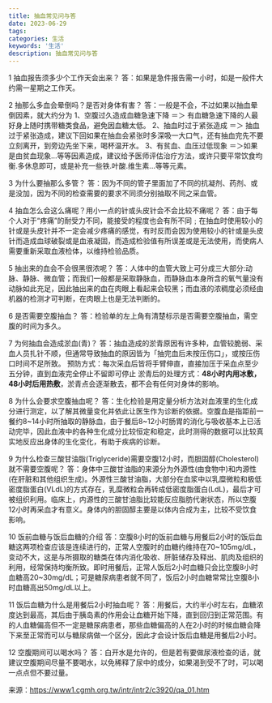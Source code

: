```yaml
---
title: 抽血常见问与答
date: 2023-06-29
tags:
categories: 生活
keywords: '生活'
description: 抽血常见问与答
---
```

1 抽血报告须多少个工作天会出来？
答：如果是急件报告需一小时，如是一般件大约需一星期之工作天。

2 抽那么多血会晕倒吗？是否对身体有害？
答：一般是不会，不过如果以抽血晕倒因素，就大约分为
1、空腹过久造成血糖急速下降
＝＞ 有血糖急速下降的人最好身上随时携带糖类食品，避免因血糖太低。
2、抽血时过于紧张造成
＝＞ 抽血过于紧张造成，建议下回如果在抽血会紧张时多深吸一大口气，还有抽血完先不要立刻离开，到旁边先坐下来，喝杯温开水。
3、有贫血、血压过低现象
＝＞如果是由贫血现象...等等因素造成，建议给予医师评估治疗方法，或许只要平常饮食均衡.多休息即可，或是补充一些铁.叶酸.维生素...等等元素。

3 为什么要抽那么多管？
答：因为不同的管子里面加了不同的抗凝剂、药剂、或是没加，因为不同的检查需要的要求不同须分别抽取不同之采血管。

4 抽血怎么会这么痛呢？用小一点的针或头皮针会不会比较不痛呢？
答：由于每个人对于“疼痛”的耐受力不同，能接受的程度也会有所不同﹔在抽血时使用较小的针或是头皮针并不一定会减少疼痛的感觉，有时反而会因为使用较小的针或是头皮针而造成血球破裂或是血液凝固，而造成检验值有所误差或是无法使用，而使病人需要重新采取血液检体，以维持检验品质。

5 抽出来的血会不会很黑很浓呢？
答：人体中的血管大致上可分成三大部分:动脉、静脉、微血管；而我们一般都是采取静脉血，而静脉血本身所含的氧气量没有动脉如此充足，因此抽出来的血在肉眼上看起来会较黑；而血液的浓稠度必须经由机器的检测才可判断，在肉眼上也是无法判断的。

6 是否需要空腹抽血？
答：检验单的左上角有清楚标示是否需要空腹抽血，需空腹的时间为多久。

7 为何抽血会造成淤血(青)？
答：抽血造成的淤青原因有许多种，血管较脆弱、采血人员扎针不顺，但通常导致抽血的原因皆为「抽完血后未按压伤口」，或按压伤口时间不足所致。
预防方式：每次采血后皆将手臂伸直，直接加压于采血点至少五分钟，直到血液完全停止不留即可停止
淤青后的处理方式：**48小时内用冰敷，48小时后用热敷**，淤青点会逐渐散去，都不会有任何对身体的影响。

8 为什么会要求空腹抽血呢？
答：生化检验是用定量分析方法对血液里的生化成分进行测定，以了解其微量变化并依此让医生作为诊断的依据。空腹血是指距前一餐约8~14小时所抽取的静脉血，由于餐后8~12小时肠胃的消化与吸收基本上已活动完毕，因此血液中的各种生化成分比较恒定和稳定，此时测得的数据可以比较真实地反应出身体的生化变化，有助于疾病的诊断。

9 为什么检查三酸甘油脂(Triglyceride)需要空腹12小时，而胆固醇(Cholesterol)就不需要空腹呢？
答：身体中三酸甘油脂的来源分为外源性(由食物中)和内源性(在肝脏和其他组织生成)。外源性三酸甘油脂，大部分在血浆中以乳糜微粒和极低密度脂蛋白(VLdL)的方式存在，乳糜微粒会再转成低密度脂蛋白(LdL)，最后才可被组织利用。临床上，内源性的三酸甘油脂比较能反应脂肪代谢状态，所以空腹12小时再采血才有意义。身体内的胆固醇主要是以体内合成为主，比较不受饮食影响。

10 饭前血糖与饭后血糖的介绍
答：空腹8小时的饭前血糖与用餐后2小时的饭后血糖这两项检查应该是连续进行的，正常人空腹时的血糖约维持在70~105mg/dL，变动不大，这是与所摄取的糖类在体内消化吸收、肝脏储存及释出、肌肉及组织的利用，经常保持均衡所致。即时用餐后，正常人饭后2小时血糖只会比空腹8小时血糖高20~30mg/dL；可是糖尿病患者就不同了，饭后2小时血糖常常比空腹8小时血糖高出50mg/dL以上。

11 饭后血糖为什么是用餐后2小时抽血呢？
答：用餐后，大约半小时左右，血糖浓度达到最高，其后由于胰岛素的作用会让血糖开始下降，直到回归到正常范围。有的人血糖偏高但不一定是糖尿病患者，那些血糖偏高的人在2小时的时候血糖会降下来至正常而可以与糖尿病做一个区分，因此才会设计饭后血糖是用餐后2小时。

12 空腹期间可以喝水吗？
答：白开水是允许的，但是若有要做尿液检查的话，就建议空腹期间尽量不要喝水，以免稀释了尿中的成分，如果渴到受不了时，可以喝一点点但不要过量。

来源：<https://www1.cgmh.org.tw/intr/intr2/c3920/qa_01.htm>
